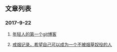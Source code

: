 ## 文章列表
### 2017-9-22

1. [年轻人的第一个git博客](https://github.com/zxq11/git-/issues/1)

2. [戒烟记录，希望自己可以成为一个不被烟草奴役的人](https://github.com/zxq11/Syi-Chywan-blog/issues/2)
